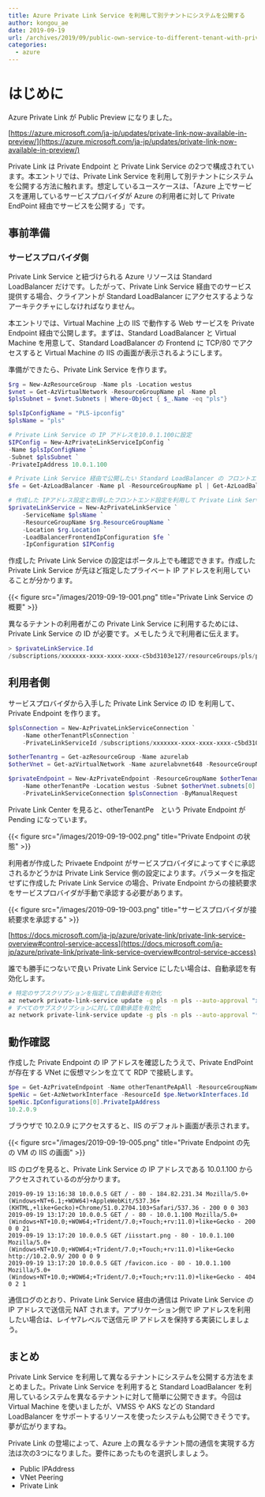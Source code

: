 ```yaml
---
title: Azure Private Link Service を利用して別テナントにシステムを公開する
author: kongou_ae
date: 2019-09-19
url: /archives/2019/09/public-own-service-to-different-tenant-with-private-link-service
categories:
  - azure
---
```


# はじめに

Azure Private Link が Public Preview になりました。

[https://azure.microsoft.com/ja-jp/updates/private-link-now-available-in-preview/](https://azure.microsoft.com/ja-jp/updates/private-link-now-available-in-preview/)

Private Link は Private Endpoint と Private Link Service の2つで構成されています。本エントリでは、Private Link Service を利用して別テナントにシステムを公開する方法に触れます。想定しているユースケースは、「Azure 上でサービスを運用しているサービスプロバイダが Azure の利用者に対して Private EndPoint 経由でサービスを公開する」です。

## 事前準備

### サービスプロバイダ側

Private Link Service と紐づけられる Azure リソースは Standard LoadBalancer だけです。したがって、Private Link Service 経由でのサービス提供する場合、クライアントが Standard LoadBalancer にアクセスするようなアーキテクチャにしなければなりません。

本エントリでは、Virtual Machine 上の IIS で動作する Web サービスを Private Endpoint 経由で公開します。まずは、Standard LoadBalancer と Virtual Machine を用意して、Standard LoadBalancer の Frontend に TCP/80 でアクセスすると Virtual Machine の IIS の画面が表示されるようにします。

準備ができたら、Private Link Service を作ります。

```powershell
$rg = New-AzResourceGroup -Name pls -Location westus
$vnet = Get-AzVirtualNetwork -ResourceGroupName pl -Name pl
$plsSubnet = $vnet.Subnets | Where-Object { $_.Name -eq "pls"}

$plsIpConfigName = "PLS-ipconfig" 
$plsName = "pls"

# Private Link Service の IP アドレスを10.0.1.100に設定
$IPConfig = New-AzPrivateLinkServiceIpConfig `
-Name $plsIpConfigName `
-Subnet $plsSubnet `
-PrivateIpAddress 10.0.1.100

# Private Link Service 経由で公開したい Standard LoadBalancer の フロントエンド設定を取得
$fe = Get-AzLoadBalancer -Name pl -ResourceGroupName pl | Get-AzLoadBalancerFrontendIpConfig 

# 作成した IPアドレス設定と取得したフロントエンド設定を利用して Private Link Service を作成
$privateLinkService = New-AzPrivateLinkService `
    -ServiceName $plsName `
    -ResourceGroupName $rg.ResourceGroupName `
    -Location $rg.Location `
    -LoadBalancerFrontendIpConfiguration $fe `
    -IpConfiguration $IPConfig 
```

作成した Private Link Service の設定はポータル上でも確認できます。作成した Private Link Service が先ほど指定したプライベート IP アドレスを利用していることが分かります。

{{< figure src="/images/2019-09-19-001.png" title="Private Link Service の概要" >}}

異なるテナントの利用者がこの Private Link Service に利用するためには、Private Link Service の ID が必要です。メモしたうえで利用者に伝えます。

```powershell
> $privateLinkService.Id
/subscriptions/xxxxxxx-xxxx-xxxx-xxxx-c5bd3103e127/resourceGroups/pls/providers/Microsoft.Network/privateLinkServices/pls
```

## 利用者側

サービスプロバイダから入手した Private Link Service の ID を利用して、Private Endpoint を作ります。

```powershell
$plsConnection = New-AzPrivateLinkServiceConnection `
    -Name otherTenantPlsConnection `
    -PrivateLinkServiceId /subscriptions/xxxxxxx-xxxx-xxxx-xxxx-c5bd3103e127/resourceGroups/pls/providers/Microsoft.Network/privateLinkServices/pls

$otherTenantrg = Get-azResourceGroup -Name azurelab
$otherVnet = Get-azVirtualNetwork -Name azurelabvnet648 -ResourceGroupName azurelab

$privateEndpoint = New-AzPrivateEndpoint -ResourceGroupName $otherTenantrg.ResourceGroupName `
    -Name otherTenantPe -Location westus -Subnet $otherVnet.subnets[0] `
    -PrivateLinkServiceConnection $plsConnection -ByManualRequest
```

Private Link Center を見ると、otherTenantPe　という Private Endpoint が Pending になっています。

{{< figure src="/images/2019-09-19-002.png" title="Private Endpoint の状態" >}}

利用者が作成した Privaete Endpoint がサービスプロバイダによってすぐに承認されるかどうかは Private Link Service 側の設定によります。パラメータを指定せずに作成した Private Link Service の場合、Private Endpoint からの接続要求をサービスプロバイダが手動で承認する必要があります。

{{< figure src="/images/2019-09-19-003.png" title="サービスプロバイダが接続要求を承認する" >}}

[https://docs.microsoft.com/ja-jp/azure/private-link/private-link-service-overview#control-service-access](https://docs.microsoft.com/ja-jp/azure/private-link/private-link-service-overview#control-service-access)

誰でも勝手につないで良い Private Link Service にしたい場合は、自動承認を有効化します。

```bash
# 特定のサブスクリプションを指定して自動承認を有効化
az network private-link-service update -g pls -n pls --auto-approval "xxxxxxxx-xxxx-xxxx-xxxx-1558cc49f261" --visibility "xxxxxxxx-xxxx-xxxx-xxxx-1558cc49f261"
# すべてのサブスクリプションに対して自動承認を有効化
az network private-link-service update -g pls -n pls --auto-approval "*" --visibility "*"
```

## 動作確認

作成した Private Endpoint の IP アドレスを確認したうえで、Private EndPoint が存在する VNet に仮想マシンを立てて RDP で接続します。

```powershell
$pe = Get-AzPrivateEndpoint -Name otherTenantPeApAll -ResourceGroupName azurelab
$peNic = Get-AzNetworkInterface -ResourceId $pe.NetworkInterfaces.Id
$peNic.IpConfigurations[0].PrivateIpAddress
10.2.0.9
```

ブラウザで 10.2.0.9 にアクセスすると、IIS のデフォルト画面が表示されます。

{{< figure src="/images/2019-09-19-005.png" title="Private Endpoint の先の VM の IIS の画面" >}}

IIS のログを見ると、Private Link Service の IP アドレスである 10.0.1.100 からアクセスされているのが分かります。

```text
2019-09-19 13:16:38 10.0.0.5 GET / - 80 - 184.82.231.34 Mozilla/5.0+(Windows+NT+6.1;+WOW64)+AppleWebKit/537.36+(KHTML,+like+Gecko)+Chrome/51.0.2704.103+Safari/537.36 - 200 0 0 303
2019-09-19 13:17:20 10.0.0.5 GET / - 80 - 10.0.1.100 Mozilla/5.0+(Windows+NT+10.0;+WOW64;+Trident/7.0;+Touch;+rv:11.0)+like+Gecko - 200 0 0 21
2019-09-19 13:17:20 10.0.0.5 GET /iisstart.png - 80 - 10.0.1.100 Mozilla/5.0+(Windows+NT+10.0;+WOW64;+Trident/7.0;+Touch;+rv:11.0)+like+Gecko http://10.2.0.9/ 200 0 0 9
2019-09-19 13:17:20 10.0.0.5 GET /favicon.ico - 80 - 10.0.1.100 Mozilla/5.0+(Windows+NT+10.0;+WOW64;+Trident/7.0;+Touch;+rv:11.0)+like+Gecko - 404 0 2 1
```

通信ログのとおり、Private Link Service 経由の通信は Private Link Service の IP アドレスで送信元 NAT されます。アプリケーション側で IP アドレスを利用したい場合は、レイヤ7レベルで送信元 IP アドレスを保持する実装にしましょう。

## まとめ

Private Link Service を利用して異なるテナントにシステムを公開する方法をまとめました。Private Link Service を利用すると Standard LoadBalancer を利用しているシステムを異なるテナントに対して簡単に公開できます。今回は Virtual Machine を使いましたが、VMSS や AKS などの Standard LoadBalancer をサポートするリソースを使ったシステムも公開できそうです。夢が広がりますね。

Private Link の登場によって、Azure 上の異なるテナント間の通信を実現する方法は次の3つになりました。要件にあったものを選択しましょう。

- Public IPAddress
- VNet Peering
- Private Link
